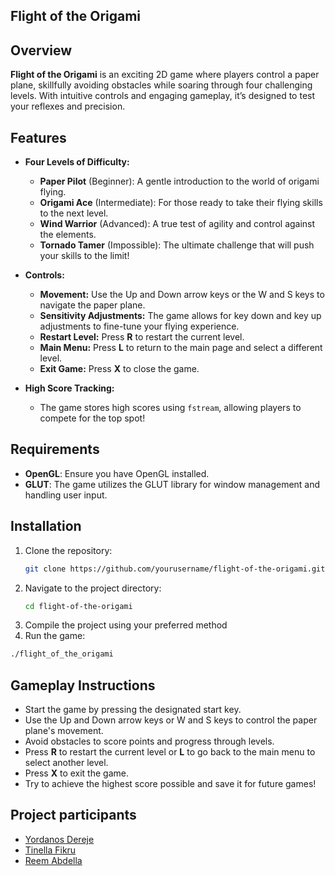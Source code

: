 ## Flight of the Origami

## Overview

**Flight of the Origami** is an exciting 2D game where players control a paper plane, skillfully avoiding obstacles while soaring through four challenging levels. With intuitive controls and engaging gameplay, it’s designed to test your reflexes and precision.

## Features

- **Four Levels of Difficulty:**
  - **Paper Pilot** (Beginner): A gentle introduction to the world of origami flying.
  - **Origami Ace** (Intermediate): For those ready to take their flying skills to the next level.
  - **Wind Warrior** (Advanced): A true test of agility and control against the elements.
  - **Tornado Tamer** (Impossible): The ultimate challenge that will push your skills to the limit!

- **Controls:**
  - **Movement:** Use the Up and Down arrow keys or the W and S keys to navigate the paper plane.
  - **Sensitivity Adjustments:** The game allows for key down and key up adjustments to fine-tune your flying experience.
  - **Restart Level:** Press **R** to restart the current level.
  - **Main Menu:** Press **L** to return to the main page and select a different level.
  - **Exit Game:** Press **X** to close the game.

- **High Score Tracking:** 
  - The game stores high scores using `fstream`, allowing players to compete for the top spot!

## Requirements

- **OpenGL**: Ensure you have OpenGL installed.
- **GLUT**: The game utilizes the GLUT library for window management and handling user input.

## Installation

1. Clone the repository:
   ```bash
   git clone https://github.com/yourusername/flight-of-the-origami.git
   ```
2. Navigate to the project directory:
   ```bash
   cd flight-of-the-origami
   ```
3. Compile the project using your preferred method
4. Run the game:
  ```bash
  ./flight_of_the_origami
  ```

## Gameplay Instructions

- Start the game by pressing the designated start key.
- Use the Up and Down arrow keys or W and S keys to control the paper plane's movement.
- Avoid obstacles to score points and progress through levels.
- Press **R** to restart the current level or **L** to go back to the main menu to select another level.
- Press **X** to exit the game.
- Try to achieve the highest score possible and save it for future games!

## Project participants
- [Yordanos Dereje](https://github.com/Yordi-Dereje/)
- [Tinella Fikru](https://github.com/tinella-fikru/)
- [Reem Abdella](https://github.com/Remmaabde/)
